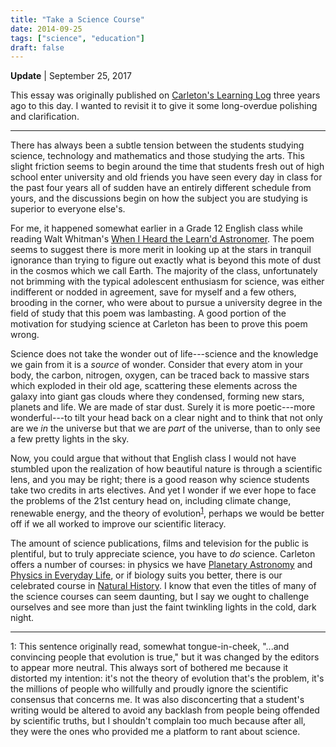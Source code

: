 ```yaml
---
title: "Take a Science Course"
date: 2014-09-25
tags: ["science", "education"]
draft: false
---
```


**Update** | September 25, 2017

This essay was originally published on [Carleton's Learning Log](http://learninglog.carleton.ca/2014/09/take-science-course/) three years ago to this day. I wanted to revisit it to give it some long-overdue polishing and clarification.

***

There has always been a subtle tension between the students studying science, technology and mathematics and those studying the arts. This slight friction seems to begin around the time that students fresh out of high school enter university and old friends you have seen every day in class for the past four years all of sudden have an entirely different schedule from yours, and the discussions begin on how the subject you are studying is superior to everyone else's.

For me, it happened somewhat earlier in a Grade 12 English class while reading Walt Whitman's [When I Heard the Learn'd Astronomer](https://en.wikisource.org/wiki/When_I_Heard_the_Learn%27d_Astronomer). The poem seems to suggest there is more merit in looking up at the stars in tranquil ignorance than trying to figure out exactly what is beyond this mote of dust in the cosmos which we call Earth. The majority of the class, unfortunately not brimming with the typical adolescent enthusiasm for science, was either indifferent or nodded in agreement, save for myself and a few others, brooding in the corner, who were about to pursue a university degree in the field of study that this poem was lambasting. A good portion of the motivation for studying science at Carleton has been to prove this poem wrong.

Science does not take the wonder out of life---science and the knowledge we gain from it is a *source* of wonder. Consider that every atom in your body, the carbon, nitrogen, oxygen, can be traced back to massive stars which exploded in their old age, scattering these elements across the galaxy into giant gas clouds where they condensed, forming new stars, planets and life. We are made of star dust. Surely it is more poetic---more wonderful---to tilt your head back on a clear night and to think that not only are we *in* the universe but that we are *part* of the universe, than to only see a few pretty lights in the sky.

Now, you could argue that without that English class I would not have stumbled upon the realization of how beautiful nature is through a scientific lens, and you may be right; there is a good reason why science students take two credits in arts electives. And yet I wonder if we ever hope to face the problems of the 21st century head on, including climate change, renewable energy, and the theory of evolution<sup>[1](#footnote1)</sup>, perhaps we would be better off if we all worked to improve our scientific literacy.

The amount of science publications, films and television for the public is plentiful, but to truly appreciate science, you have to *do* science. Carleton offers a number of courses: in physics we have [Planetary Astronomy](http://www.maybury.ca/phys1901/) and [Physics in Everyday Life](http://www.physics.carleton.ca/sites/default/files/PHYS_1905_1.pdf), or if biology suits you better, there is our celebrated course in [Natural History](https://carleton.ca/biology/people/michael-runtz/). I know that even the titles of many of the science courses can seem daunting, but I say we ought to challenge ourselves and see more than just the faint twinkling lights in the cold, dark night.

***

<a name="footnote1">1</a>: This sentence originally read, somewhat tongue-in-cheek, "...and convincing people that evolution is true," but it was changed by the editors to appear more neutral. This always sort of bothered me because it distorted my intention: it's not the theory of evolution that's the problem, it's the millions of people who willfully and proudly ignore the scientific consensus that concerns me. It was also disconcerting that a student's writing would be altered to avoid any backlash from people being offended by scientific truths, but I shouldn't complain too much because after all, they were the ones who provided me a platform to rant about science.
